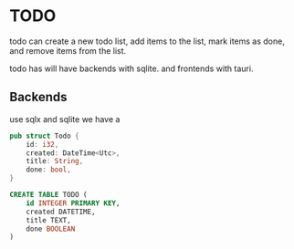 # TODO

todo can create a new todo list, add items to the list, mark items as done, and remove items from the list.

todo has will have backends with sqlite. and frontends with tauri.

## Backends
use sqlx and sqlite
we have a 
```rust
pub struct Todo {
    id: i32,
    created: DateTime<Utc>,
    title: String,
    done: bool,
}
```

```sql
CREATE TABLE TODO (
    id INTEGER PRIMARY KEY,
    created DATETIME,
    title TEXT,
    done BOOLEAN
)
```